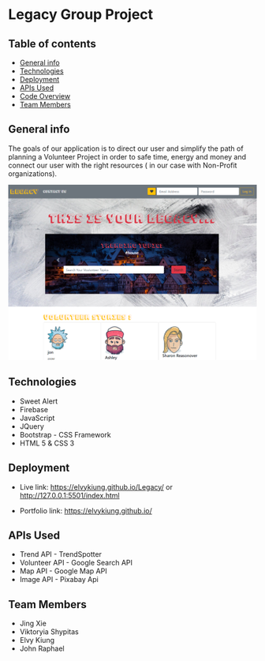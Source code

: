 # Legacy Group Project

## Table of contents

- [General info](#general-info)
- [Technologies](#technologies)
- [Deployment](#Deployment)
- [APIs Used](#APIs-Used)
- [Code Overview](#Code-Overview)
- [Team Members](#Team-Members)

## General info

The goals of our application is to direct our user and simplify the path of planning a Volunteer Project in order to safe time, energy and money and connect our user with the right resources ( in our case with Non-Profit organizations).

![screenshot](https://github.com/elvykiung/Legacy/blob/master/assets/imgs/final.PNG?raw=true)

## Technologies

- Sweet Alert
- Firebase
- JavaScript
- JQuery
- Bootstrap - CSS Framework
- HTML 5 & CSS 3

## Deployment

- Live link: https://elvykiung.github.io/Legacy/ or http://127.0.0.1:5501/index.html

- Portfolio link: https://elvykiung.github.io/

## APIs Used

- Trend API - TrendSpotter
- Volunteer API - Google Search API
- Map API - Google Map API
- Image API - Pixabay Api

## Team Members

- Jing Xie
- Viktoryia Shypitas
- Elvy Kiung
- John Raphael
